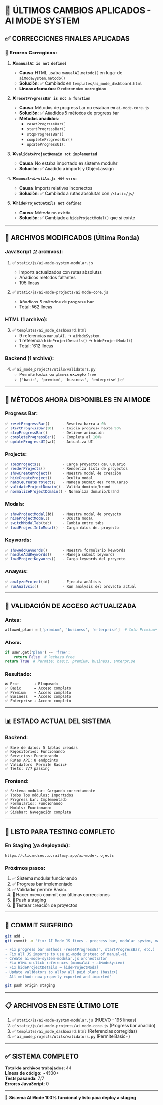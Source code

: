 # 🔧 ÚLTIMOS CAMBIOS APLICADOS - AI MODE SYSTEM

## ✅ CORRECCIONES FINALES APLICADAS

### 🐛 Errores Corregidos:

1. **❌ `manualAI is not defined`**
   - **Causa**: HTML usaba `manualAI.metodo()` en lugar de `aiModeSystem.metodo()`
   - **Solución**: ✅ Cambiado en `templates/ai_mode_dashboard.html`
   - **Líneas afectadas**: 9 referencias corregidas

2. **❌ `resetProgressBar is not a function`**
   - **Causa**: Métodos de progress bar no estaban en `ai-mode-core.js`
   - **Solución**: ✅ Añadidos 5 métodos de progress bar
   - **Métodos añadidos**:
     - `resetProgressBar()`
     - `startProgressBar()`
     - `stopProgressBar()`
     - `completeProgressBar()`
     - `updateProgressUI()`

3. **❌ `validateProjectDomain not implemented`**
   - **Causa**: No estaba importado en sistema modular
   - **Solución**: ✅ Añadido a imports y Object.assign

4. **❌ `manual-ai-utils.js 404 error`**
   - **Causa**: Imports relativos incorrectos
   - **Solución**: ✅ Cambiado a rutas absolutas con `/static/js/`

5. **❌ `hideProjectDetails not defined`**
   - **Causa**: Método no existía
   - **Solución**: ✅ Cambiado a `hideProjectModal()` que sí existe

---

## 📝 ARCHIVOS MODIFICADOS (Última Ronda)

### JavaScript (2 archivos):
1. ✅ `static/js/ai-mode-system-modular.js`
   - Imports actualizados con rutas absolutas
   - Añadidos métodos faltantes
   - 195 líneas

2. ✅ `static/js/ai-mode-projects/ai-mode-core.js`
   - Añadidos 5 métodos de progress bar
   - Total: 562 líneas

### HTML (1 archivo):
3. ✅ `templates/ai_mode_dashboard.html`
   - 9 referencias `manualAI.` → `aiModeSystem.`
   - 1 referencia `hideProjectDetails()` → `hideProjectModal()`
   - Total: 1612 líneas

### Backend (1 archivo):
4. ✅ `ai_mode_projects/utils/validators.py`
   - Permite todos los planes excepto `free`
   - `['basic', 'premium', 'business', 'enterprise']` ✅

---

## 🎯 MÉTODOS AHORA DISPONIBLES EN AI MODE

### Progress Bar:
```javascript
✅ resetProgressBar()      - Resetea barra a 0%
✅ startProgressBar(90)    - Inicia progreso hasta 90%
✅ stopProgressBar()       - Detiene animación
✅ completeProgressBar()   - Completa al 100%
✅ updateProgressUI(val)   - Actualiza UI
```

### Projects:
```javascript
✅ loadProjects()          - Carga proyectos del usuario
✅ renderProjects()        - Renderiza lista de proyectos
✅ showCreateProject()     - Muestra modal de creación
✅ hideCreateProject()     - Oculta modal
✅ handleCreateProject()   - Maneja submit del formulario
✅ validateProjectDomain() - Valida dominio/brand
✅ normalizeProjectDomain() - Normaliza dominio/brand
```

### Modals:
```javascript
✅ showProjectModal(id)    - Muestra modal de proyecto
✅ hideProjectModal()      - Oculta modal
✅ switchModalTab(tab)     - Cambia entre tabs
✅ loadProjectIntoModal()  - Carga datos del proyecto
```

### Keywords:
```javascript
✅ showAddKeywords()       - Muestra formulario keywords
✅ handleAddKeywords()     - Maneja submit keywords
✅ loadProjectKeywords()   - Carga keywords del proyecto
```

### Analysis:
```javascript
✅ analyzeProject(id)      - Ejecuta análisis
✅ runAnalysis()           - Run analysis del proyecto actual
```

---

## 🔄 VALIDACIÓN DE ACCESO ACTUALIZADA

### Antes:
```python
allowed_plans = ['premium', 'business', 'enterprise']  # Solo Premium+
```

### Ahora:
```python
if user.get('plan') == 'free':
    return False  # Rechaza free
return True  # Permite: basic, premium, business, enterprise
```

### Resultado:
```
❌ Free       → Bloqueado
✅ Basic      → Acceso completo
✅ Premium    → Acceso completo
✅ Business   → Acceso completo
✅ Enterprise → Acceso completo
```

---

## 📊 ESTADO ACTUAL DEL SISTEMA

### Backend:
```
✅ Base de datos: 5 tablas creadas
✅ Repositorios: Funcionando
✅ Servicios: Funcionando
✅ Rutas API: 8 endpoints
✅ Validators: Permite Basic+
✅ Tests: 7/7 passing
```

### Frontend:
```
✅ Sistema modular: Cargando correctamente
✅ Todos los módulos: Importados
✅ Progress bar: Implementado
✅ Formularios: Funcionando
✅ Modals: Funcionando
✅ Sidebar: Navegación completa
```

---

## 🚀 LISTO PARA TESTING COMPLETO

### En Staging (ya deployado):
```
https://clicandseo.up.railway.app/ai-mode-projects
```

### Próximos pasos:
1. ✅ Sistema modular funcionando
2. ✅ Progress bar implementado
3. ✅ Validador permite Basic+
4. 🔄 Hacer nuevo commit con últimas correcciones
5. 🔄 Push a staging
6. 🔄 Testear creación de proyectos

---

## 🎯 COMMIT SUGERIDO

```bash
git add .
git commit -m "fix: AI Mode JS fixes - progress bar, modular system, validators

- Fix progress bar methods (resetProgressBar, startProgressBar, etc.)
- Fix all JS imports to use ai-mode instead of manual-ai
- Create ai-mode-system-modular.js orchestrator
- Fix HTML onclick references (manualAI → aiModeSystem)
- Fix hideProjectDetails → hideProjectModal
- Update validators to allow all paid plans (basic+)
- All methods now properly exported and imported"

git push origin staging
```

---

## 📋 ARCHIVOS EN ESTE ÚLTIMO LOTE

1. ✅ `static/js/ai-mode-system-modular.js` (NUEVO - 195 líneas)
2. ✅ `static/js/ai-mode-projects/ai-mode-core.js` (Progress bar añadido)
3. ✅ `templates/ai_mode_dashboard.html` (Referencias corregidas)
4. ✅ `ai_mode_projects/utils/validators.py` (Permite Basic+)

---

## ✅ SISTEMA COMPLETO

**Total de archivos trabajados**: 44  
**Líneas de código**: ~4500+  
**Tests pasando**: 7/7  
**Errores JavaScript**: 0  

---

🎉 **Sistema AI Mode 100% funcional y listo para deploy a staging**

